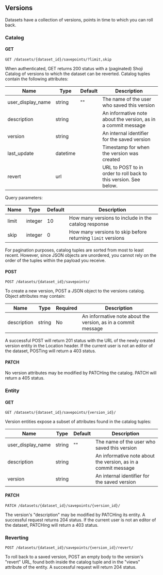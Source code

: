 ## Versions

Datasets have a collection of versions, points in time to which you can roll back. 

### Catalog

#### GET

`GET /datasets/{dataset_id}/savepoints/?limit,skip`

When authenticated, GET returns 200 status with a (paginated) Shoji Catalog of versions to which the dataset can be reverted. Catalog tuples contain the following attributes:

Name | Type | Default | Description
---- | ---- | ------- | -----------
user_display_name | string | "" | The name of the user who saved this version
description | string | | An informative note about the version, as in a commit message
version | string |  | An internal identifier for the saved version
last_update | datetime | | Timestamp for when the version was created
revert | url | | URL to POST to in order to roll back to this version. See below.

Query parameters:

Name | Type | Default | Description
---- | ---- | ------- | -----------
limit | integer | 10 | How many versions to include in the catalog response
skip | integer | 0 | How many versions to skip before returning `limit` versions

For pagination purposes, catalog tuples are sorted from most to least recent. However, since JSON objects are unordered, you cannot rely on the order of the tuples within the payload you receive.

#### POST

`POST /datasets/{dataset_id}/savepoints/`

To create a new version, POST a JSON object to the versions catalog. Object attributes may contain: 

Name | Type | Required | Description
---- | ---- | -------- | -----------
description | string | No | An informative note about the version, as in a commit message

A successful POST will return 201 status with the URL of the newly created version entity in the Location header. If the current user is not an editor of the dataset, POSTing will return a 403 status. 

#### PATCH

No version attributes may be modified by PATCHing the catalog. PATCH will return a 405 status. 

### Entity

#### GET

`GET /datasets/{dataset_id}/savepoints/{version_id}/`

Version entities expose a subset of attributes found in the catalog tuples:

Name | Type | Default | Description
---- | ---- | ------- | -----------
user_display_name | string | "" | The name of the user who saved this version
description | string | | An informative note about the version, as in a commit message
version | string |  | An internal identifier for the saved version

#### PATCH

`PATCH /datasets/{dataset_id}/savepoints/{version_id}/`

The version's "description" may be modified by PATCHing its entity. A successful request returns 204 status. If the current user is not an editor of the dataset, PATCHing will return a 403 status. 

### Reverting

`POST /datasets/{dataset_id}/savepoints/{version_id}/revert/`

To roll back to a saved version, POST an empty body to the version's "revert" URL, found both inside the catalog tuple and in the "views" attribute of the entity. A successful request will return 204 status.
